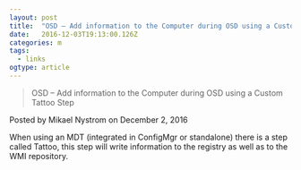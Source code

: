 ```yaml
---
layout: post 
title:  "OSD – Add information to the Computer during OSD using a Custom Tattoo Step « The Deployment Bunny" 
date:   2016-12-03T19:13:00.126Z 
categories: m
tags:
  - links
ogtype: article 
---
```


> OSD – Add information to the Computer during OSD using a Custom Tattoo Step

Posted by Mikael Nystrom on December 2, 2016

When using an MDT (integrated in ConfigMgr or standalone) there is a step called Tattoo, this step will write information to the registry as well as to the WMI repository.